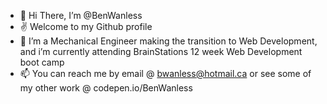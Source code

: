- 👋 Hi There, I’m @BenWanless
- ✌ Welcome to my Github profile
- 👀 I’m a Mechanical Engineer making the transition to Web Development, and i’m currently attending BrainStations 12 week Web Development boot camp
- 📫 You can reach me by email @ bwanless@hotmail.ca or see some of my other work @ codepen.io/BenWanless

<!---
BenWanless/BenWanless is a ✨ special ✨ repository because its `README.md` (this file) appears on your GitHub profile.
You can click the Preview link to take a look at your changes.
--->
